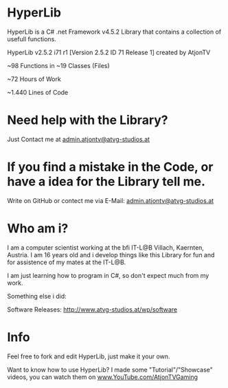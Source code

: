 # HyperLib
HyperLib is a C# .net Framework v4.5.2 Library that contains a collection of usefull functions.

HyperLib v2.5.2 i71 r1 [Version 2.5.2 ID 71 Release 1] created by AtjonTV

~98 Functions in ~19 Classes (Files)

~72 Hours of Work

~1.440 Lines of Code

# Need help with the Library?
Just Contact me at admin.atjontv@atvg-studios.at

# If you find a mistake in the Code, or have a idea for the Library tell me.

Write on GitHub or contect me via E-Mail: admin.atjontv@atvg-studios.at

# Who am i?

I am a computer scientist working at the bfi IT-L@B Villach, Kaernten, Austria.
I am 16 years old and i develop things like this Library for fun and for assistence of my mates at the IT-L@B.

I am just learning how to program in C#, so don't expect much from my work.

Something else i did:

Software Releases: http://www.atvg-studios.at/wp/software

# Info

Feel free to fork and edit HyperLib, just make it your own.

Want to know how to use HyperLib? I made some "Tutorial"/"Showcase" videos, you can watch them on www.YouTube.com/AtjonTVGaming
